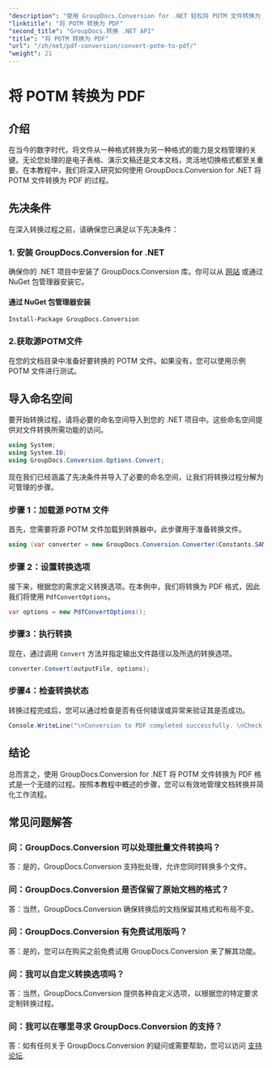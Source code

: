 ```yaml
---
"description": "使用 GroupDocs.Conversion for .NET 轻松将 POTM 文件转换为 PDF 格式。简化您的文档管理工作流程。"
"linktitle": "将 POTM 转换为 PDF"
"second_title": "GroupDocs.转换 .NET API"
"title": "将 POTM 转换为 PDF"
"url": "/zh/net/pdf-conversion/convert-potm-to-pdf/"
"weight": 21
---
```


# 将 POTM 转换为 PDF

## 介绍

在当今的数字时代，将文件从一种格式转换为另一种格式的能力是文档管理的关键。无论您处理的是电子表格、演示文稿还是文本文档，灵活地切换格式都至关重要。在本教程中，我们将深入研究如何使用 GroupDocs.Conversion for .NET 将 POTM 文件转换为 PDF 的过程。

## 先决条件

在深入转换过程之前，请确保您已满足以下先决条件：

### 1. 安装 GroupDocs.Conversion for .NET

确保你的 .NET 项目中安装了 GroupDocs.Conversion 库。你可以从 [网站](https://releases.groupdocs.com/conversion/net/) 或通过 NuGet 包管理器安装它。

#### 通过 NuGet 包管理器安装

```
Install-Package GroupDocs.Conversion
```

### 2.获取源POTM文件

在您的文档目录中准备好要转换的 POTM 文件。如果没有，您可以使用示例 POTM 文件进行测试。

## 导入命名空间

要开始转换过程，请将必要的命名空间导入到您的 .NET 项目中。这些命名空间提供对文件转换所需功能的访问。

```csharp
using System;
using System.IO;
using GroupDocs.Conversion.Options.Convert;
```

现在我们已经涵盖了先决条件并导入了必要的命名空间，让我们将转换过程分解为可管理的步骤。

### 步骤 1：加载源 POTM 文件

首先，您需要将源 POTM 文件加载到转换器中。此步骤用于准备转换文件。

```csharp
using (var converter = new GroupDocs.Conversion.Converter(Constants.SAMPLE_POTM))
```

### 步骤 2：设置转换选项

接下来，根据您的需求定义转换选项。在本例中，我们将转换为 PDF 格式，因此我们将使用 `PdfConvertOptions`。

```csharp
var options = new PdfConvertOptions();
```

### 步骤3：执行转换

现在，通过调用 `Convert` 方法并指定输出文件路径以及所选的转换选项。

```csharp
converter.Convert(outputFile, options);
```

### 步骤4：检查转换状态

转换过程完成后，您可以通过检查是否有任何错误或异常来验证其是否成功。

```csharp
Console.WriteLine("\nConversion to PDF completed successfully. \nCheck output in {0}", outputFolder);
```

## 结论

总而言之，使用 GroupDocs.Conversion for .NET 将 POTM 文件转换为 PDF 格式是一个无缝的过程。按照本教程中概述的步骤，您可以有效地管理文档转换并简化工作流程。

## 常见问题解答

### 问：GroupDocs.Conversion 可以处理批量文件转换吗？

答：是的，GroupDocs.Conversion 支持批处理，允许您同时转换多个文件。

### 问：GroupDocs.Conversion 是否保留了原始文档的格式？

答：当然，GroupDocs.Conversion 确保转换后的文档保留其格式和布局不变。

### 问：GroupDocs.Conversion 有免费试用版吗？

答：是的，您可以在购买之前免费试用 GroupDocs.Conversion 来了解其功能。

### 问：我可以自定义转换选项吗？

答：当然，GroupDocs.Conversion 提供各种自定义选项，以根据您的特定要求定制转换过程。

### 问：我可以在哪里寻求 GroupDocs.Conversion 的支持？

答：如有任何关于 GroupDocs.Conversion 的疑问或需要帮助，您可以访问 [支持论坛](https://forum。groupdocs.com/c/conversion/11).